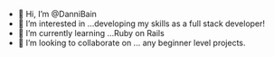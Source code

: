 - 👋 Hi, I’m @DanniBain
- 👀 I’m interested in ...developing my skills as a full stack developer! 
- 🌱 I’m currently learning ...Ruby on Rails 
- 💞️ I’m looking to collaborate on ... any beginner level projects. 

<!---
DanniBain/DanniBain is a ✨ special ✨ repository because its `README.md` (this file) appears on your GitHub profile.
You can click the Preview link to take a look at your changes.
--->
